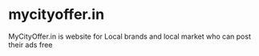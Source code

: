 mycityoffer.in
==============

MyCityOffer.in is website for Local brands and local market who can post their ads free
